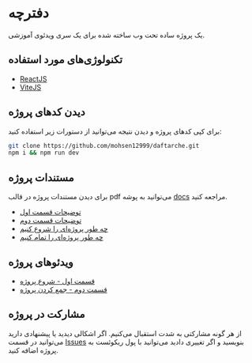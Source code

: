 # دفترچه

یک پروژه ساده تحت وب ساخته شده برای یک سری ویدئوی آموزشی.

## ‌تکنولوژی‌های مورد استفاده

- [ReactJS](https://reactjs.org/)
- [ViteJS](https://vitejs.dev/)

## دیدن کدهای پروژه

برای کپی کدهای پروژه و دیدن نتیجه می‌توانید از دستورات زیر استفاده کنید:

```sh
git clone https://github.com/mohsen12999/daftarche.git
npm i && npm run dev
```

## مستندات پروژه

برای دیدن مستندات پروژه در قالب pdf می‌توانید به پوشه [docs](./docs/) مراجعه کنید.

- [توضیحات قسمت اول](/docs/daftarche-part-1.pdf)
- [توضیحات قسمت دوم](/docs/daftarche-part-2.pdf)
- [چه طور پروژه‌ای را شروع کنیم](/docs/start-a-project.pdf)
- [چه طور پروژه‌ای را تمام کنیم](/docs/finish-a-project.pdf)

## ویدئو‌های پروژه

- [قسمت اول - شروع پروژه](https://youtu.be/YfJkWwZDIS8)
- [قسمت دوم - جمع کردن پروژه](https://youtu.be/-OeXiyJ_H6E)

## مشارکت در پروژه

از هر گونه مشارکتی به شدت استقبال می‌کنیم. اگر اشکالی دیدید یا پیشنهادی دارید می‌توانید در قسمت [Issues](https://github.com/mohsen12999/daftarche/issues) بنویسید و اگر تغییری دادید  می‌توانید با پول ریکوئست به پروژه اضافه کنید.